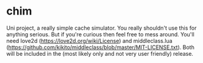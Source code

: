# chim
Uni project, a really simple cache simulator. You really shouldn't use this for anything serious. But if you're curious then feel free to mess around. You'll need love2d (<https://love2d.org/wiki/License>) and middleclass.lua (<https://github.com/kikito/middleclass/blob/master/MIT-LICENSE.txt>). Both will be included in the (most likely only and not very user friendly) release.